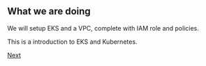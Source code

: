 ## What we are doing

We will setup EKS and a VPC, complete with IAM role and policies.

This is a introduction to EKS and Kubernetes.

[Next](https://https://github.com/Jonroslu/KnowledgeBase/blob/master/aws/awk-eks-setup/1-install-aws-cli.md)


